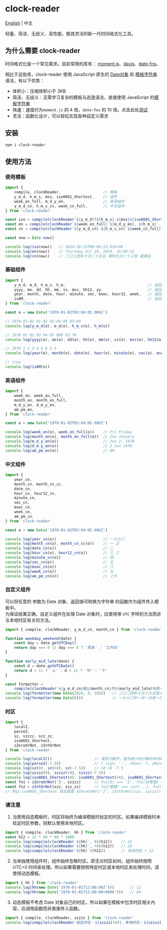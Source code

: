 # clock-reader

[English](README.md) | 中文

轻量、简洁、无歧义、高性能，极其灵活的新一代时间格式化工具。

## 为什么需要 clock-reader

时间格式化是一个常见需求。目前常用的库有： [moment.js](https://momentjs.com/)、[dayjs](https://day.js.org/)、[date-fns](https://date-fns.org/)。

相比于这些库，clock-reader 使用 JavaScript 原生的 [Date对象](https://developer.mozilla.org/docs/Web/JavaScript/Reference/Global_Objects/Date) 和 [模板字符串](https://developer.mozilla.org/docs/Web/JavaScript/Reference/Template_literals) 语法，有以下优势：

- 体积小：压缩体积小于 3KB
- 简洁、无歧义：无需学习复杂的模板与逃逸语法，直接使用 JavaScript 的[模板字符串](https://developer.mozilla.org/docs/Web/JavaScript/Reference/Template_literals)
- 快速：速度约为`moment.js` 的 4 倍，`date-fns` 的 10 倍。点击此处[测试](https://codepen.io/wzh19960613/pen/PoMOXLX)
- 灵活：函数化设计，可以轻松实现各种自定义需求

## 安装

```bash
npm i clock-reader
```

## 使用方法

### 使用模板

```javascript
import {
    compile, clockReader,                   // 模板
    y_m_d, h_m_s, mss, iso8601_Shortest,    // 组件
    week_en_full, m_d_y_en,                 // 英语组件
    y_m_d_cn, h_m_s_cn, week_cn_full,       // 中文组件
} from 'clock-reader'

const iso = compile(clockReader`${y_m_d}T${h_m_s}.${mss}${iso8601_Shortest()}`)
const en = compile(clockReader`${week_en_full} ${m_d_y_en}, ${h_m_s}`, +0)
const cn = compile(clockReader`${y_m_d_cn} ${h_m_s_cn} ${week_cn_full}`, +8)

const now = Date.now()

console.log(iso(now))   // 2024-10-25T00:09:23.929+08
console.log(en(now))    // Thursday Oct 24, 2024, 16:09:23
console.log(cn(now))    // 二〇二四年十月二十五日 零时九分二十三秒 星期五
```

### 基础组件

```javascript
import {
    y_m_d, m_d, h_m_s, h_m,                                     // 返回固定字数的字符串
    yyyy, mo, dd, hh, mm, ss, mss, hh12, yy,                    // 返回固定字数的字符串
    year, month, date, hour, minute, sec, msec, hour12, week,   // 返回数字
    isAM,                                                       // 返回布尔值
} from 'clock-reader'

const o = new Date('1970-01-02T03:04:05.006Z')

// 1970-01-02 01-02 03:04:05 03:04
console.log(y_m_d(o), m_d(o), h_m_s(o), h_m(o))

// 1970 01 02 03 04 05 006 03 70
console.log(yyyy(o), mo(o), dd(o), hh(o), mm(o), ss(o), mss(o), hh12(o), yy(o))

// 1970 1 2 3 4 5 6 3 5
console.log(year(o), month(o), date(o), hour(o), minute(o), sec(o), msec(o), hour12(o), week(o))

// true
console.log(isAM(o))
```

### 英语组件

```javascript
import {
    week_en, week_en_full,
    month_en, month_en_full,
    m_d_y_en, d_m_y_en,
    am_pm_en,
} from 'clock-reader'

const o = new Date('1970-01-02T03:04:05.006Z')

console.log(week_en(o), week_en_full(o))    // Fri Friday
console.log(month_en(o), month_en_full(o))  // Jan January
console.log(m_d_y_en(o))                    // Jan 2, 1970
console.log(d_m_y_en(o))                    // 2 Jan 1970
console.log(am_pm_en(o))                    // AM
```

### 中文组件

```javascript
import {
    year_cn,
    month_cn, month_cn_cc,
    date_cn,
    hour_cn, hour12_cn,
    minute_cn,
    sec_cn,
    msec_cn,
    week_cn,
    am_pm_cn,
} from 'clock-reader'

const o = new Date('1970-01-02T03:04:05.006Z')

console.log(year_cn(o))                     // 一九七〇
console.log(month_cn(o), month_cn_cc(o))    // 一 正
console.log(date_cn(o))                     // 二
console.log(hour_cn(o), hour12_cn(o))       // 三 三
console.log(minute_cn(o))                   // 四
console.log(sec_cn(o))                      // 五
console.log(msec_cn(o))                     // 六
console.log(week_cn(o))                     // 五
console.log(am_pm_cn(o))                    // 上午
```

### 自定义组件

可以将任意的 参数为 Date 对象、返回值可转换为字符串 的函数作为组件传入模板中。  
为保证结果正确，自定义组件在处理 Date 对象时，应使用带 `UTC` 字样的方法而非与本地时区有关的方法。

```javascript
import { compile, clockReader, y_m_d_cn, month_cn } from 'clock-reader'

function weekday_weekend(date) {
    const day = date.getUTCDay()
    return day === 0 || day === 6 ? '周末' : '工作日'
}

function early_mid_late(date) {
    const d = date.getUTCDate()
    return d < 11 ? '上' : d < 21 ? '中' : '下'
}

const formatter =
    compile(clockReader`${y_m_d_cn}是${month_cn}月${early_mid_late}旬的一个${weekday_weekend}。`)
console.log(formatter(new Date(2024, 9, 19)))   // 二〇二四年十月十九日是十月中旬的一个周末。
console.log(formatter(new Date(0)))             // 一九七〇年一月一日是一月上旬的一个工作日。
```

### 时区

```javascript
import { 
    localZ, 
    parseZ,
    sz, szzzz, szz_zz, 
    iso8601_Shortest,
    zZeroOrNot, zIntOrNot
} from 'clock-reader'

console.log(localZ())                   // 类型为数字，值为按小时计算的本地时区
console.log(parseZ(-7.5))               // { sign: '-', zHour: 7, zMinute: 30 }
console.log(sz(0), sz(+8), sz(-7.5))    // +0 +8 -7.5 
console.log(szzzz(0), szzzz(+8), szzzz(-7.5))                                   // +0000 +0800 -0730
console.log(iso8601_Shortest(0), iso8601_Shortest(+8), iso8601_Shortest(-7.5))  // Z +08 -0730
const fn1 = zZeroOrNot('Z', szzzz)      // fn1(0) === 'Z', fn1(非零值) === szzzz(...)
const fn2 = zIntOrNot(szz, szz_zz)      // fn2(整数) === szz(...), fn2(非整数) === szz_zz(...)
// 所以 iso8601_Shortest 其实就是 zZeroOrNot('Z', zIntOrNot(szz, szzzz))
```

### 请注意

1. 当使用动态模板时，时区将始终为编译模板时给定的时区。如果编译模板时未给定时区参数，则默认使用本地时区。

```javascript
import { compile, clockReader, hh } from 'clock-reader'
const h12 = 12 * 60 * 60 * 1000
console.log(compile(clockReader`${hh}`, 0)(h12))    // 12
console.log(compile(clockReader`${hh}`, +8)(h12))   // 20
console.log(compile(clockReader`${hh}`)(h12))       // 本地时区 + 12
```

2. 当单独使用组件时，组件始终忽略时区。即无论时区如何，组件始终按照 UTC+0 时间来处理。所以如果需要按照特定时区或本地时区来处理时间，请使用动态模板。

```javascript
import { hh } from 'clock-reader'
console.log(hh(new Date('1970-01-01T12:00:00Z')))       // 12
console.log(hh(new Date('1970-01-01T12:00:00+0800')))   // 04
```

3. 动态模板不考虑 Date 对象自己的时区，所以如果在模板中包含时区相关内容，应调用函数而非直接传入函数。

```javascript
import { compile, clockReader, szzzz } from 'clock-reader'
console.log(compile(clockReader`给定时区：${szzzz(+8)}，本地时区：${szzzz()}`, +8)(0))
```
